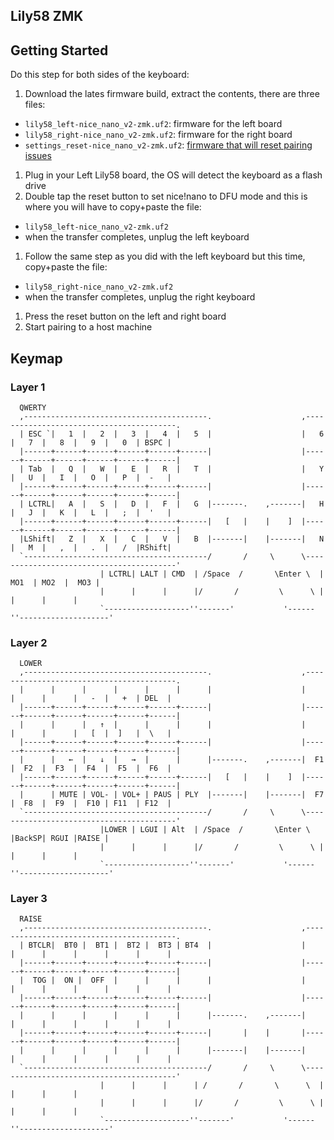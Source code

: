 Lily58 ZMK
---

Getting Started
---

Do this step for both sides of the keyboard:

1. Download the lates firmware build, extract the contents, there are three files:
  - `lily58_left-nice_nano_v2-zmk.uf2`: firmware for the left board
  - `lily58_right-nice_nano_v2-zmk.uf2`: firmware for the right board
  - `settings_reset-nice_nano_v2-zmk.uf2`: [firmware that will reset pairing issues](https://zmk.dev/docs/troubleshooting#split-keyboard-halves-unable-to-pair)
1. Plug in your Left Lily58 board, the OS will detect the keyboard as a flash drive
1. Double tap the reset button to set nice!nano to DFU mode and this is where you will
   have to copy+paste the file:
  - `lily58_left-nice_nano_v2-zmk.uf2`
  - when the transfer completes, unplug the left keyboard
1. Follow the same step as you did with the left keyboard but this time, copy+paste
   the file:
  - `lily58_right-nice_nano_v2-zmk.uf2`
  - when the transfer completes, unplug the right keyboard
1. Press the reset button on the left and right board
1. Start pairing to a host machine

Keymap
---

### Layer 1

```
  QWERTY
  ,-----------------------------------------.                    ,-----------------------------------------.
  | ESC `|   1  |   2  |   3  |   4  |   5  |                    |   6  |   7  |   8  |   9  |   0  | BSPC |
  |------+------+------+------+------+------|                    |------+------+------+------+------+------|
  | Tab  |   Q  |   W  |   E  |   R  |   T  |                    |   Y  |   U  |   I  |   O  |   P  |  -   |
  |------+------+------+------+------+------|                    |------+------+------+------+------+------|
  | LCTRL|   A  |   S  |   D  |   F  |   G  |-------.    ,-------|   H  |   J  |   K  |   L  |   ;  |  '   |
  |------+------+------+------+------+------|   [   |    |    ]  |------+------+------+------+------+------|
  |LShift|   Z  |   X  |   C  |   V  |   B  |-------|    |-------|   N  |   M  |   ,  |   .  |   /  |RShift|
  `-----------------------------------------/       /     \      \-----------------------------------------'
                    | LCTRL| LALT | CMD  | /Space  /       \Enter \  | MO1  | MO2  |  MO3 |
                    |      |      |      |/       /         \      \ |      |      |      |
                    `-------------------''-------'           '------''--------------------'
```

### Layer 2

```
  LOWER
  ,-----------------------------------------.                    ,-----------------------------------------.
  |      |      |      |      |      |      |                    |      |      |      |   -  |   +  | DEL  |
  |------+------+------+------+------+------|                    |------+------+------+------+------+------|
  |      |      |   ↑  |      |      |      |                    |      |      |      |   [  |  ]   |  \   |
  |------+------+------+------+------+------|                    |------+------+------+------+------+------|
  |      |   ←  |   ↓  |   →  |      |      |-------.    ,-------|  F1  |  F2  |  F3  |  F4  |  F5  |  F6  |
  |------+------+------+------+------+------|   [   |    |    ]  |------+------+------+------+------+------|
  |      | MUTE | VOL- | VOL+ | PAUS | PLY  |-------|    |-------|  F7  |  F8  |  F9  |  F10 | F11  | F12  |
  `-----------------------------------------/       /     \      \-----------------------------------------'
                    |LOWER | LGUI | Alt  | /Space  /       \Enter \  |BackSP| RGUI |RAISE |
                    |      |      |      |/       /         \      \ |      |      |      |
                    `-------------------''-------'           '------''--------------------'

```


### Layer 3

```
  RAISE
  ,-----------------------------------------.                    ,-----------------------------------------.
  | BTCLR|  BT0 |  BT1 |  BT2 |  BT3 | BT4  |                    |      |      |      |      |      |      |
  |------+------+------+------+------+------|                    |------+------+------+------+------+------|
  |  TOG |  ON |  OFF  |      |      |      |                    |      |      |      |      |      |      |
  |------+------+------+------+------+------|                    |------+------+------+------+------+------|
  |      |      |      |      |      |      |-------.    ,-------|      |      |      |      |      |      |
  |------+------+------+------+------+------|       |    |       |------+------+------+------+------+------|
  |      |      |      |      |      |      |-------|    |-------|      |      |      |      |      |      |
  `-----------------------------------------/       /     \      \-----------------------------------------'
                    |      |      |      | /       /       \      \  |      |      |      |
                    |      |      |      |/       /         \      \ |      |      |      |
                    `-------------------''-------'           '------''--------------------'

```

